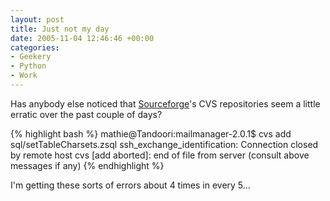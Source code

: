 ```yaml
---
layout: post
title: Just not my day
date: 2005-11-04 12:46:46 +00:00
categories:
- Geekery
- Python
- Work
---
```

Has anybody else noticed that [Sourceforge](http://sourceforge.net/)'s CVS repositories seem a little erratic over the past couple of days?

{% highlight bash %}
mathie@Tandoori:mailmanager-2.0.1$ cvs add sql/setTableCharsets.zsql
ssh_exchange_identification: Connection closed by remote host
cvs [add aborted]: end of file from server (consult above messages if any)
{% endhighlight %}

I'm getting these sorts of errors about 4 times in every 5...
